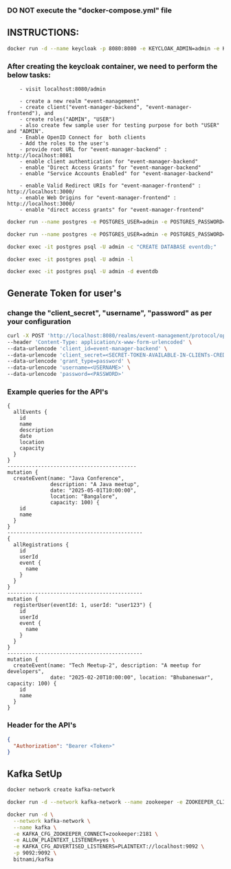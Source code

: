 ### DO NOT execute the "docker-compose.yml" file

## INSTRUCTIONS:

```bash
docker run -d --name keycloak -p 8080:8080 -e KEYCLOAK_ADMIN=admin -e KEYCLOAK_ADMIN_PASSWORD=admin quay.io/keycloak/keycloak:latest start-dev
```
### After creating the keycloak container, we need to perform the below tasks: 
        - visit localhost:8080/admin

        - create a new realm "event-management"
        - create client("event-manager-backend", "event-manager-frontend"), and 
        - create roles("ADMIN", "USER")
        - also create few sample user for testing purpose for both "USER" and "ADMIN".
        - Enable OpenID Connect for  both clients
        - Add the roles to the user's
        - provide root URL for "event-manager-backend" : http://localhost:8081
        - enable client authentication for "event-manager-backend"
        - enable "Direct Access Grants" for "event-manager-backend"
        - enable "Service Accounts Enabled" for "event-manager-backend"

        - enable Valid Redirect URIs for "event-manager-frontend" : http://localhost:3000/
        - enable Web Origins for "event-manager-frontend" : http://localhost:3000/
        - enable "direct access grants" for "event-manager-frontend"

```bash
docker run --name postgres -e POSTGRES_USER=admin -e POSTGRES_PASSWORD=admin -p 5432:5432 -d postgres
```

```bash
docker run --name postgres -e POSTGRES_USER=admin -e POSTGRES_PASSWORD=admin -p 5432:5432 -d postgres
```

```bash
docker exec -it postgres psql -U admin -c "CREATE DATABASE eventdb;"
```
```bash
docker exec -it postgres psql -U admin -l
```
```bash
docker exec -it postgres psql -U admin -d eventdb

```


## Generate Token for user's
### change the "client_secret", "username", "password" as per your configuration
```bash
curl -X POST 'http://localhost:8080/realms/event-management/protocol/openid-connect/token' \
--header 'Content-Type: application/x-www-form-urlencoded' \
--data-urlencode 'client_id=event-manager-backend' \
--data-urlencode 'client_secret=<SECRET-TOKEN-AVAILABLE-IN-CLIENTs-CREDENTIAL-TAB>' \
--data-urlencode 'grant_type=password' \
--data-urlencode 'username=<USERNAME>' \
--data-urlencode 'password=<PASSWORD>'
```
### Example queries for the API's
```
{
  allEvents {
    id
    name
    description
    date
    location
    capacity
  }
}
------------------------------------------
mutation {
  createEvent(name: "Java Conference", 
              description: "A Java meetup",
              date: "2025-05-01T10:00:00",
              location: "Bangalore",
              capacity: 100) {
    id
    name
  }
}
--------------------------------------------
{
  allRegistrations {
    id
    userId
    event {
      name
    }
  }
}
--------------------------------------------
mutation {
  registerUser(eventId: 1, userId: "user123") {
    id
    userId
    event {
      name
    }
  }
}
--------------------------------------------
mutation {
  createEvent(name: "Tech Meetup-2", description: "A meetup for developers",
              date: "2025-02-20T10:00:00", location: "Bhubaneswar", capacity: 100) {
    id
    name
  }
}
```
### Header for the API's
```json
{
  "Authorization": "Bearer <Token>"
}
```

## Kafka SetUp
```bash
docker network create kafka-network
```
```bash
docker run -d --network kafka-network --name zookeeper -e ZOOKEEPER_CLIENT_PORT=2181 -e ALLOW_ANONYMOUS_LOGIN=yes bitnami/zookeeper
```
```bash
docker run -d \
  --network kafka-network \
  --name kafka \
  -e KAFKA_CFG_ZOOKEEPER_CONNECT=zookeeper:2181 \
  -e ALLOW_PLAINTEXT_LISTENER=yes \
  -e KAFKA_CFG_ADVERTISED_LISTENERS=PLAINTEXT://localhost:9092 \
  -p 9092:9092 \
  bitnami/kafka
```

[//]: # (```bash)

[//]: # (docker run -d --network kafka-network --name kafka -e KAFKA_CFG_ZOOKEEPER_CONNECT=zookeeper:2181 -e ALLOW_PLAINTEXT_LISTENER=yes -p 9092:9092 bitnami/kafka)

[//]: # (```)

